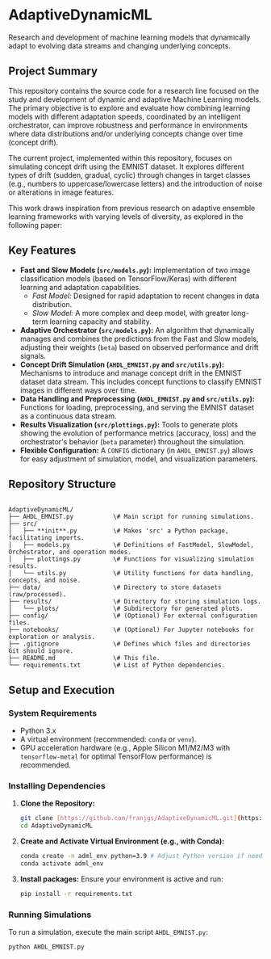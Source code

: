 # AdaptiveDynamicML

Research and development of machine learning models that dynamically adapt to evolving data streams and changing underlying concepts.

## Project Summary

This repository contains the source code for a research line focused on the study and development of dynamic and adaptive Machine Learning models. The primary objective is to explore and evaluate how combining learning models with different adaptation speeds, coordinated by an intelligent orchestrator, can improve robustness and performance in environments where data distributions and/or underlying concepts change over time (concept drift).

The current project, implemented within this repository, focuses on simulating concept drift using the EMNIST dataset. It explores different types of drift (sudden, gradual, cyclic) through changes in target classes (e.g., numbers to uppercase/lowercase letters) and the introduction of noise or alterations in image features.

This work draws inspiration from previous research on adaptive ensemble learning frameworks with varying levels of diversity, as explored in the following paper:

## Key Features

-   **Fast and Slow Models (`src/models.py`):** Implementation of two image classification models (based on TensorFlow/Keras) with different learning and adaptation capabilities.
    -   *Fast Model:* Designed for rapid adaptation to recent changes in data distribution.
    -   *Slow Model:* A more complex and deep model, with greater long-term learning capacity and stability.
-   **Adaptive Orchestrator (`src/models.py`):** An algorithm that dynamically manages and combines the predictions from the Fast and Slow models, adjusting their weights (`beta`) based on observed performance and drift signals.
-   **Concept Drift Simulation (`AHDL_EMNIST.py` and `src/utils.py`):** Mechanisms to introduce and manage concept drift in the EMNIST dataset data stream. This includes concept functions to classify EMNIST images in different ways over time.
-   **Data Handling and Preprocessing (`AHDL_EMNIST.py` and `src/utils.py`):** Functions for loading, preprocessing, and serving the EMNIST dataset as a continuous data stream.
-   **Results Visualization (`src/plottings.py`):** Tools to generate plots showing the evolution of performance metrics (accuracy, loss) and the orchestrator's behavior (`beta` parameter) throughout the simulation.
-   **Flexible Configuration:** A `CONFIG` dictionary (in `AHDL_EMNIST.py`) allows for easy adjustment of simulation, model, and visualization parameters.


## Repository Structure

```

AdaptiveDynamicML/
├── AHDL_EMNIST.py           \# Main script for running simulations.
├── src/
│   ├── **init**.py          \# Makes 'src' a Python package, facilitating imports.
│   ├── models.py            \# Definitions of FastModel, SlowModel, Orchestrator, and operation modes.
│   ├── plottings.py         \# Functions for visualizing simulation results.
│   └── utils.py             \# Utility functions for data handling, concepts, and noise.
├── data/                    \# Directory to store datasets (raw/processed).
├── results/                 \# Directory for storing simulation logs.
│   └── plots/               \# Subdirectory for generated plots.
├── config/                  \# (Optional) For external configuration files.
├── notebooks/               \# (Optional) For Jupyter notebooks for exploration or analysis.
├── .gitignore               \# Defines which files and directories Git should ignore.
├── README.md                \# This file.
└── requirements.txt         \# List of Python dependencies.

```


## Setup and Execution

### System Requirements

-   Python 3.x
-   A virtual environment (recommended: `conda` or `venv`).
-   GPU acceleration hardware (e.g., Apple Silicon M1/M2/M3 with `tensorflow-metal` for optimal TensorFlow performance) is recommended.

### Installing Dependencies

1.  **Clone the Repository:**
    ```bash
    git clone [https://github.com/franjgs/AdaptiveDynamicML.git](https://github.com/franjgs/AdaptiveDynamicML.git)
    cd AdaptiveDynamicML
    ```
2.  **Create and Activate Virtual Environment (e.g., with Conda):**
    ```bash
    conda create -n adml_env python=3.9 # Adjust Python version if needed
    conda activate adml_env
    ```
3.  **Install packages:**
    Ensure your environment is active and run:
    ```bash
    pip install -r requirements.txt
    ```

### Running Simulations

To run a simulation, execute the main script `AHDL_EMNIST.py`:

```bash
python AHDL_EMNIST.py
